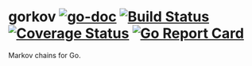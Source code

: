 # gorkov [![go-doc](https://godoc.org/github.com/Patagonicus/gorkov?status.svg)](https://godoc.org/github.com/Patagonicus/gorkov) [![Build Status](https://travis-ci.org/Patagonicus/gorkov.svg?branch=master)](https://travis-ci.org/Patagonicus/gorkov) [![Coverage Status](https://coveralls.io/repos/github/Patagonicus/gorkov/badge.svg?branch=master)](https://coveralls.io/github/Patagonicus/gorkov?branch=master) [![Go Report Card](https://goreportcard.com/badge/github.com/Patagonicus/gorkov)](https://goreportcard.com/report/github.com/Patagonicus/gorkov)

Markov chains for Go.
